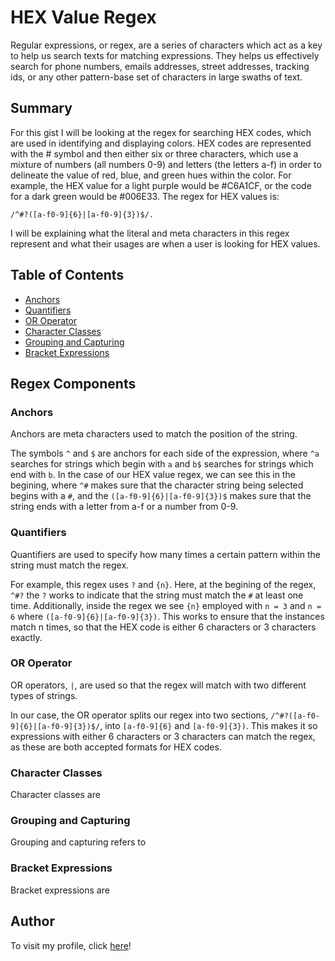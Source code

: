 # HEX Value Regex

Regular expressions, or regex, are a series of characters which act as a key to help us search texts for matching expressions. They helps us effectively search for phone numbers, emails addresses, street addresses, tracking ids, or any other pattern-base set of characters in large swaths of text.

## Summary

For this gist I will be looking at the regex for searching HEX codes, which are used in identifying and displaying colors. HEX codes are represented with the # symbol and then either six or three characters, which use a mixture of numbers (all numbers 0-9) and letters (the letters a-f) in order to delineate the value of red, blue, and green hues within the color. For example, the HEX value for a light purple would be #C6A1CF, or the code for a dark green would be #006E33. The regex for HEX values is:
``` 
/^#?([a-f0-9]{6}|[a-f0-9]{3})$/.
``` 
I will be explaining what the literal and meta characters in this regex represent and what their usages are when a user is looking for HEX values.

## Table of Contents

- [Anchors](#anchors)
- [Quantifiers](#quantifiers)
- [OR Operator](#or-operator)
- [Character Classes](#character-classes)
- [Grouping and Capturing](#grouping-and-capturing)
- [Bracket Expressions](#bracket-expressions)

## Regex Components

### Anchors
Anchors are meta characters used to match the position of the string. 

The symbols `^` and `$` are anchors for each side of the expression, where `^a` searches for strings which begin with `a` and `b$` searches for strings which end with `b`. In the case of our HEX value regex, we can see this in the begining, where `^#` makes sure that the character string being selected begins with a `#`, and the `([a-f0-9]{6}|[a-f0-9]{3})$` makes sure that the string ends with a letter from a-f or a number from 0-9.

### Quantifiers
Quantifiers are used to specify how many times a certain pattern within the string must match the regex. 

For example, this regex uses `?` and `{n}`. Here, at the begining of the regex, `^#?` the `?` works to indicate that the string must match the `#` at least one time. Additionally, inside the regex we see `{n}` employed with `n = 3` and `n = 6` where `([a-f0-9]{6}|[a-f0-9]{3})`. This works to ensure that the instances match n times, so that the HEX code is either 6 characters or 3 characters exactly.

### OR Operator
OR operators, `|`, are used so that the regex will match with two different types of strings. 

In our case, the OR operator splits our regex into two sections, `/^#?([a-f0-9]{6}|[a-f0-9]{3})$/`, into `[a-f0-9]{6}` and `[a-f0-9]{3})`. This makes it so expressions with either 6 characters or 3 characters can match the regex, as these are both accepted formats for HEX codes.

### Character Classes
Character classes are 


### Grouping and Capturing
Grouping and capturing refers to 

### Bracket Expressions
Bracket expressions are

## Author

To visit my profile, click [here](https://github.com/anniech1)!

